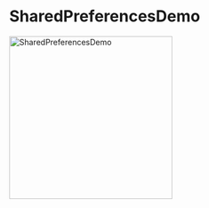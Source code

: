 # SharedPreferencesDemo

<img width="293" alt="SharedPreferencesDemo" src="https://user-images.githubusercontent.com/3993516/133811885-b1034d66-6d8b-46c2-a54e-3341c1215d84.png">


